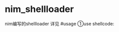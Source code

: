 # nim_shellloader

nim编写的shellloader
详见
#usage
①use shellcode:
[](https://github.com/sh3d0ww01f/nim_shellloader/blob/master/image/1.gif)
